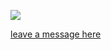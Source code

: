 ![](https://media.tenor.com/S8S_qxC8INIAAAAM/sophia-sophia-d4dj.gif)

 [leave a message here](https://saye.straw.page/)
